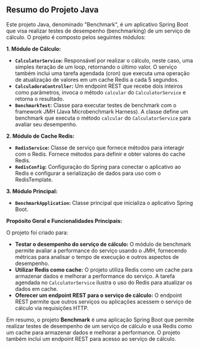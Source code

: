 ## Resumo do Projeto Java

Este projeto Java, denominado "Benchmark",  é um aplicativo Spring Boot que visa realizar testes de desempenho (benchmarking) de um serviço de cálculo. O projeto é composto pelos seguintes módulos:

**1. Módulo de Cálculo:**

* **`CalculatorService`:** Responsável por realizar o cálculo, neste caso, uma simples iteração de um loop, retornando o último valor. O serviço também inclui uma tarefa agendada (cron) que executa uma operação de atualização de valores em um cache Redis a cada 5 segundos.
* **`CalculadoraController`:** Um endpoint REST que recebe dois inteiros como parâmetros, invoca o método `calcular` do `CalculatorService` e retorna o resultado.
* **`BenchmarkTest`:** Classe para executar testes de benchmark com o framework JMH (Java Microbenchmark Harness). A classe define um benchmark que executa o método `calcular` do `CalculatorService` para avaliar seu desempenho.

**2. Módulo de Cache Redis:**

* **`RedisService`:** Classe de serviço que fornece métodos para interagir com o Redis. Fornece métodos para definir e obter valores do cache Redis.
* **`RedisConfig`:** Configuração do Spring para conectar o aplicativo ao Redis e configurar a serialização de dados para uso com o RedisTemplate.

**3. Módulo Principal:**

* **`BenchmarkApplication`:** Classe principal que inicializa o aplicativo Spring Boot.

**Propósito Geral e Funcionalidades Principais:**

O projeto foi criado para:

* **Testar o desempenho do serviço de cálculo:** O módulo de benchmark permite avaliar a performance do serviço usando o JMH, fornecendo métricas para analisar o tempo de execução e outros aspectos de desempenho.
* **Utilizar Redis como cache:** O projeto utiliza Redis como um cache para armazenar dados e melhorar a performance do serviço. A tarefa agendada no `CalculatorService` ilustra o uso do Redis para atualizar os dados em cache.
* **Oferecer um endpoint REST para o serviço de cálculo:** O endpoint REST permite que outros serviços ou aplicações acessem o serviço de cálculo via requisições HTTP.

Em resumo, o projeto **Benchmark** é uma aplicação Spring Boot que permite realizar testes de desempenho de um serviço de cálculo e usa Redis como um cache para armazenar dados e melhorar a performance.  O projeto também inclui um endpoint REST para acesso ao serviço de cálculo.